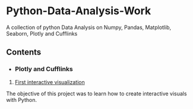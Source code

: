 # Python-Data-Analysis-Work
A collection of python Data Analysis on Numpy, Pandas, Matplotlib, Seaborn, Plotly and Cufflinks

## Contents

* ### Plotly and Cufflinks
1. [First interactive visualization](https://github.com/Joyce-onosetalle/Python-Data-Analysis-Work/blob/main/Cufflinks.ipynb)

The objective of this project was to learn how to create interactive visuals with Python.
